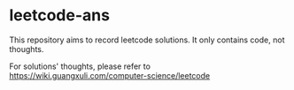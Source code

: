 # leetcode-ans

This repository aims to record leetcode solutions. It only contains code, not thoughts. 

For solutions' thoughts, please refer to https://wiki.guangxuli.com/computer-science/leetcode
